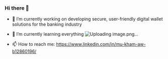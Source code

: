 ### Hi there 👋

- 🔭 I’m currently working on developing secure, user-friendly digital wallet solutions for the banking industry 
- 🌱 I’m currently learning everything ![Uploading image.png…]()

- 📫 How to reach me: https://www.linkedin.com/in/mu-kham-aw-b12860196/



<!--
**mukhamaw-mm/mukhamaw-mm** is a ✨ _special_ ✨ repository because its `README.md` (this file) appears on your GitHub profile.

Here are some ideas to get you started:

- 🔭 I’m currently working on ...
- 🌱 I’m currently learning ...
- 👯 I’m looking to collaborate on ...
- 🤔 I’m looking for help with ...
- 💬 Ask me about ...
- 📫 How to reach me: ...
- 😄 Pronouns: ...
- ⚡ Fun fact: ...
-->
